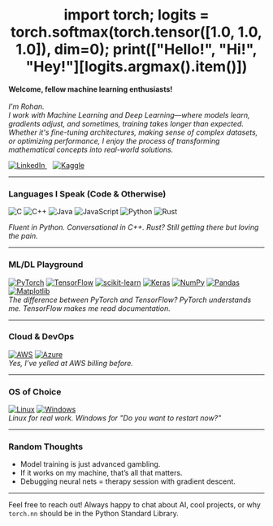 <h1 align="center">
    import torch;
    logits = torch.softmax(torch.tensor([1.0, 1.0, 1.0]), dim=0);
    print(["Hello!", "Hi!", "Hey!"][logits.argmax().item()])
</h1>

<p align="left">
<b>Welcome, fellow machine learning enthusiasts!</b><br><br>
<i>
    I'm Rohan.<br>
    I work with Machine Learning and Deep Learning—where models learn, gradients adjust, and sometimes, 
    training takes longer than expected. Whether it's fine-tuning architectures, making sense of complex 
    datasets, or optimizing performance, I enjoy the process of transforming mathematical concepts into real-world solutions.  
</i>


  <a 
     href="https://www.linkedin.com/in/rohan-mahishi-a136b8256/?originalSubdomain=in">
    <img src="https://img.shields.io/badge/LinkedIn-blue?style=flat-square&logo=linkedin" alt="LinkedIn">
  </a>
  &nbsp;&nbsp;
  <a href="https://www.kaggle.com/rohanmahishi">
    <img src="https://img.shields.io/badge/Kaggle-blue?style=flat-square&logo=kaggle" alt="Kaggle">
  </a>
</p>

---

### Languages I Speak (Code & Otherwise)
![C](https://img.shields.io/badge/c-%2300599C.svg?style=for-the-badge&logo=c&logoColor=white) 
![C++](https://img.shields.io/badge/c++-%2300599C.svg?style=for-the-badge&logo=c%2B%2B&logoColor=white) 
![Java](https://img.shields.io/badge/java-%23ED8B00.svg?style=for-the-badge&logo=java&logoColor=white) 
![JavaScript](https://img.shields.io/badge/javascript-%23323330.svg?style=for-the-badge&logo=javascript&logoColor=%23F7DF1E) 
![Python](https://img.shields.io/badge/python-3670A0?style=for-the-badge&logo=python&logoColor=ffdd54) 
![Rust](https://img.shields.io/badge/rust-%23000000.svg?style=for-the-badge&logo=rust&logoColor=white)  

*Fluent in Python. Conversational in C++. Rust? Still getting there but loving the pain.*  

---

### ML/DL Playground
[![PyTorch](https://img.shields.io/badge/PyTorch-%23EE4C2C.svg?style=for-the-badge&logo=PyTorch&logoColor=white)](https://github.com/RsqM)
[![TensorFlow](https://img.shields.io/badge/TensorFlow-%23FF6F00.svg?style=for-the-badge&logo=TensorFlow&logoColor=white)](https://github.com/RsqM)
[![scikit-learn](https://img.shields.io/badge/scikit--learn-%23F7931E.svg?style=for-the-badge&logo=scikit-learn&logoColor=white)](https://github.com/RsqM)
[![Keras](https://img.shields.io/badge/Keras-%23D00000.svg?style=for-the-badge&logo=Keras&logoColor=white)](https://github.com/RsqM)
[![NumPy](https://img.shields.io/badge/numpy-%23013243.svg?style=for-the-badge&logo=numpy&logoColor=white)](https://github.com/RsqM)
[![Pandas](https://img.shields.io/badge/pandas-%23150458.svg?style=for-the-badge&logo=pandas&logoColor=white)](https://github.com/RsqM)
[![Matplotlib](https://img.shields.io/badge/Matplotlib-gray?style=for-the-badge&logo=matplotlib&logoColor=white)](https://github.com/RsqM)  
*The difference between PyTorch and TensorFlow? PyTorch understands me. TensorFlow makes me read documentation.*  

---

### Cloud & DevOps  
[![AWS](https://img.shields.io/badge/AWS-%23FF9900.svg?style=for-the-badge&logo=amazon-aws&logoColor=white)](https://github.com/RsqM)
[![Azure](https://img.shields.io/badge/azure-%230072C6.svg?style=for-the-badge&logo=azure-devops&logoColor=white)](https://github.com/RsqM)  
*Yes, I’ve yelled at AWS billing before.*  

---

### OS of Choice
[![Linux](https://img.shields.io/badge/linux-black?style=for-the-badge&logo=Linux)](https://github.com/RsqM)
[![Windows](https://img.shields.io/badge/Windows-black?style=for-the-badge&logo=Windows)](https://github.com/RsqM)  
*Linux for real work. Windows for "Do you want to restart now?"*  

---

### Random Thoughts  
- Model training is just advanced gambling.  
- If it works on my machine, that’s all that matters.  
- Debugging neural nets = therapy session with gradient descent.  

---

Feel free to reach out! Always happy to chat about AI, cool projects, or why `torch.nn` should be in the Python Standard Library.
